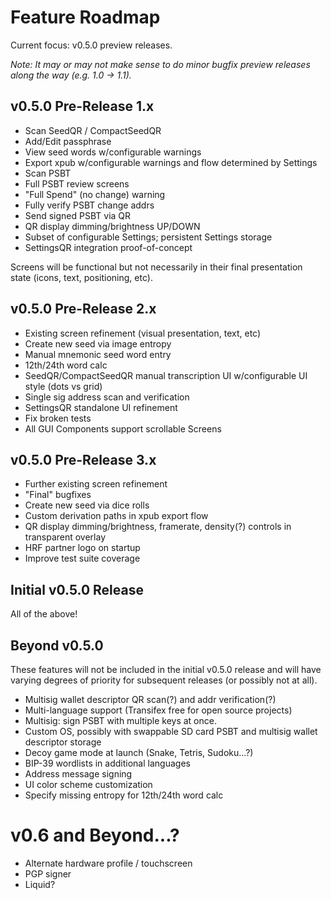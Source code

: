 # Feature Roadmap

Current focus: v0.5.0 preview releases.

*Note: It may or may not make sense to do minor bugfix preview releases along the way (e.g. 1.0 -> 1.1).*


## v0.5.0 Pre-Release 1.x
* Scan SeedQR / CompactSeedQR
* Add/Edit passphrase
* View seed words w/configurable warnings
* Export xpub w/configurable warnings and flow determined by Settings
* Scan PSBT
* Full PSBT review screens
* "Full Spend" (no change) warning
* Fully verify PSBT change addrs
* Send signed PSBT via QR
* QR display dimming/brightness UP/DOWN
* Subset of configurable Settings; persistent Settings storage
* SettingsQR integration proof-of-concept

Screens will be functional but not necessarily in their final presentation state (icons, text, positioning, etc).


## v0.5.0 Pre-Release 2.x
* Existing screen refinement (visual presentation, text, etc)
* Create new seed via image entropy
* Manual mnemonic seed word entry
* 12th/24th word calc
* SeedQR/CompactSeedQR manual transcription UI w/configurable UI style (dots vs grid)
* Single sig address scan and verification
* SettingsQR standalone UI refinement
* Fix broken tests
* All GUI Components support scrollable Screens


## v0.5.0 Pre-Release 3.x
* Further existing screen refinement
* "Final" bugfixes
* Create new seed via dice rolls
* Custom derivation paths in xpub export flow
* QR display dimming/brightness, framerate, density(?) controls in transparent overlay
* HRF partner logo on startup
* Improve test suite coverage


## Initial v0.5.0 Release
All of the above!


## Beyond v0.5.0
These features will not be included in the initial v0.5.0 release and will have varying degrees of priority for subsequent releases (or possibly not at all).

* Multisig wallet descriptor QR scan(?) and addr verification(?)
* Multi-language support (Transifex free for open source projects)
* Multisig: sign PSBT with multiple keys at once.
* Custom OS, possibly with swappable SD card PSBT and multisig wallet descriptor storage
* Decoy game mode at launch (Snake, Tetris, Sudoku...?)
* BIP-39 wordlists in additional languages
* Address message signing
* UI color scheme customization
* Specify missing entropy for 12th/24th word calc


# v0.6 and Beyond...?
* Alternate hardware profile / touchscreen
* PGP signer
* Liquid?
